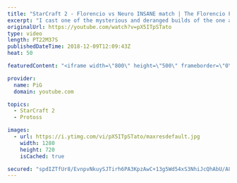 ```yaml
---
title: "StarCraft 2 - Florencio vs Neuro INSANE match | The Florencio Files #15"
excerpt: "I cast one of the mysterious and deranged builds of the one and only Florencio, the dude that invented the proxy nexus recall rush  -- Watch live at https://www.twitch.tv/x5_pig"
originalUrl: https://youtube.com/watch?v=pX5ITpSTato
type: video
length: PT22M37S
publishedDateTime: 2018-12-09T12:09:43Z
heat: 50

featuredContent: "<iframe width=\"800\" height=\"500\" frameborder=\"0\" src=\"https://www.youtube.com/embed/pX5ITpSTato\" allow=\"accelerometer; autoplay; encrypted-media; gyroscope; picture-in-picture\" allowfullscreen></iframe>"

provider:
  name: PiG
  domain: youtube.com

topics:
  - StarCraft 2
  - Protoss

images:
  - url: https://i.ytimg.com/vi/pX5ITpSTato/maxresdefault.jpg
    width: 1280
    height: 720
    isCached: true

secured: "spdIZTfUr8/EvnpvNkuySJTirh6PA3KpzAwC+13g5Wd54xS3NhiJcQhAbU/A8y4O/v3HCYp7m/eKtmZ31IznBQ9bhnHmoIAlIJ2ux4L1MqHcs97tKxnprnoxJ1VuUvaltFwi12tupV1dNouF+VEMoluAjCzL/FkWsWjim0tg+O5Yhp1BXfyKuELm3Lv8FM3/mb39q8PbXPuouX7AH/uSjLV05Vv5uUSpeYqg7OY1PFX1eoZ7mnba0M9VU0k3UW11yx3Up3mc6ppRig5pkQ1NChfdjjF9n21iHu1+9L7wCdj7j2fe5OqCCBta97MJ+7m6u2Lo/un9PPnoEpnZS+T2bUJoUFa8ZTar6MfOK8rNgCVY+nq/pizkzGeTMtgOmy8R3tvsRrP2fssa5Q8hhKXOXDEK4LKJyxHRbBCgeINm1h4=;JwZJYQ468DK/yr6OHNhpkA=="
---
```


